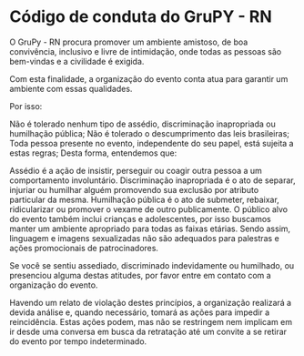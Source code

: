 # Código de conduta do GruPY - RN


O GruPy - RN procura promover um ambiente amistoso, de boa convivência, inclusivo e livre de intimidação, onde todas as pessoas são bem-vindas e a civilidade é exigida.

Com esta finalidade, a organização do evento conta atua para garantir um ambiente com essas qualidades.

Por isso:

Não é tolerado nenhum tipo de assédio, discriminação inapropriada ou humilhação pública;
Não é tolerado o descumprimento das leis brasileiras;
Toda pessoa presente no evento, independente do seu papel, está sujeita a estas regras;
Desta forma, entendemos que:

Assédio é a ação de insistir, perseguir ou coagir outra pessoa a um comportamento involuntário.
Discriminação inapropriada é o ato de separar, injuriar ou humilhar alguém promovendo sua exclusão por atributo particular da mesma.
Humilhação pública é o ato de submeter, rebaixar, ridicularizar ou promover o vexame de outro publicamente.
O público alvo do evento também inclui crianças e adolescentes, por isso buscamos manter um ambiente apropriado para todas as faixas etárias. Sendo assim, linguagem e imagens sexualizadas não são adequados para palestras e ações promocionais de patrocinadores.

Se você se sentiu assediado, discriminado indevidamente ou humilhado, ou presenciou alguma destas atitudes, por favor entre em contato com a organização do evento.

Havendo um relato de violação destes princípios, a organização realizará a devida análise e, quando necessário, tomará as ações para impedir a reincidência. Estas ações podem, mas não se restringem nem implicam em ir desde uma conversa em busca da retratação até um convite a se retirar do evento por tempo indeterminado.
